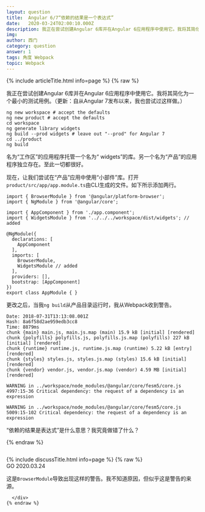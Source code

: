 ```yaml
---
layout: question
title:  Angular 6/7“依赖的结果是一个表达式”
date:   2020-03-24T02:00:10.000Z
description: 我正在尝试创建Angular 6库并在Angular 6应用程序中使用它。我将其简化为一个最小的测试用例。（更新：自从Angular 7发布以来，我也尝试...
img: 
author: 西门
category: question
answer: 1
tags: 角度 Webpack
topic: Webpack
---
```

<div class="article-root">
  <div class="article">
    {% include articleTitle.html info=page %}
    {% raw %}
    <div class="article-content"><p><font style="vertical-align: inherit;"><font style="vertical-align: inherit;">我正在尝试创建Angular 6库并在Angular 6应用程序中使用它。</font><font style="vertical-align: inherit;">我将其简化为一个最小的测试用例。</font><font style="vertical-align: inherit;">（更新：自从Angular 7发布以来，我也尝试过这样做。）</font></font></p>

<pre class="lang-bash prettyprint-override"><code>ng new workspace # accept the defaults<font></font>
ng new product # accept the defaults<font></font>
cd workspace <font></font>
ng generate library widgets <font></font>
ng build --prod widgets # leave out "--prod" for Angular 7<font></font>
cd ../product<font></font>
ng build<font></font>
</code></pre>

<p><font style="vertical-align: inherit;"><font style="vertical-align: inherit;">名为“工作区”的应用程序托管一个名为“ widgets”的库。</font><font style="vertical-align: inherit;">另一个名为“产品”的应用程序独立存在。</font><font style="vertical-align: inherit;">至此一切都很好。</font></font></p>

<p><font style="vertical-align: inherit;"><font style="vertical-align: inherit;">现在，让我们尝试在“产品”应用中使用“小部件”库。</font><font style="vertical-align: inherit;">打开</font></font><code>product/src/app/app.module.ts</code><font style="vertical-align: inherit;"><font style="vertical-align: inherit;">由CLI生成</font><font style="vertical-align: inherit;">的文件</font><font style="vertical-align: inherit;">。</font><font style="vertical-align: inherit;">如下所示添加两行。  </font></font></p>

<pre class="lang-js prettyprint-override"><code>import { BrowserModule } from '@angular/platform-browser';<font></font>
import { NgModule } from '@angular/core';<font></font>
<font></font>
import { AppComponent } from './app.component';<font></font>
import { WidgetsModule } from '../../../workspace/dist/widgets'; //  added<font></font>
<font></font>
@NgModule({<font></font>
  declarations: [<font></font>
    AppComponent<font></font>
  ],<font></font>
  imports: [<font></font>
    BrowserModule,<font></font>
    WidgetsModule // added<font></font>
  ],<font></font>
  providers: [],<font></font>
  bootstrap: [AppComponent]<font></font>
})<font></font>
export class AppModule { }<font></font>
</code></pre>

<p><font style="vertical-align: inherit;"><font style="vertical-align: inherit;">更改之后，当我</font></font><code>ng build</code><font style="vertical-align: inherit;"><font style="vertical-align: inherit;">从产品目录</font><font style="vertical-align: inherit;">运行时</font><font style="vertical-align: inherit;">，我从Webpack收到警告。</font></font></p>

<pre><code>Date: 2018-07-31T13:13:08.001Z<font></font>
Hash: 8a6f58d2ae959edb3cc8<font></font>
Time: 8879ms<font></font>
chunk {main} main.js, main.js.map (main) 15.9 kB [initial] [rendered]<font></font>
chunk {polyfills} polyfills.js, polyfills.js.map (polyfills) 227 kB [initial] [rendered]<font></font>
chunk {runtime} runtime.js, runtime.js.map (runtime) 5.22 kB [entry] [rendered]<font></font>
chunk {styles} styles.js, styles.js.map (styles) 15.6 kB [initial] [rendered]<font></font>
chunk {vendor} vendor.js, vendor.js.map (vendor) 4.59 MB [initial] [rendered]<font></font>
<font></font>
WARNING in ../workspace/node_modules/@angular/core/fesm5/core.js<font></font>
4997:15-36 Critical dependency: the request of a dependency is an expression<font></font>
<font></font>
WARNING in ../workspace/node_modules/@angular/core/fesm5/core.js<font></font>
5009:15-102 Critical dependency: the request of a dependency is an expression<font></font>
</code></pre>

<p><font style="vertical-align: inherit;"><font style="vertical-align: inherit;">“依赖的结果是表达式”是什么意思？</font><font style="vertical-align: inherit;">我究竟做错了什么？</font></font></p></div>
    {% endraw %}
  </div>
  <p style="height: 0;width:0;overflow: hidden;"> 第3203篇《Angular 6/7“依赖的结果是一个表达式”》来自Winter(https://github.com/aiyld/aiyld.github.io)的站点</p>
  <div class="discuss-wrapper">
    {% include discussTitle.html info=page %}
    {% raw %}
    <div class="discuss-item">
        <div class="discuss-parent">
          <div class="discuss-meta">
            <span class="discuss-user">GO</span>
            <span class="discuss-time">2020.03.24</span>
          </div>
          <div class="discuss-comment"><p><font style="vertical-align: inherit;"><font style="vertical-align: inherit;">这是</font></font><code>BrowserModule</code><font style="vertical-align: inherit;"><font style="vertical-align: inherit;">导致出现这样的警告。</font><font style="vertical-align: inherit;">我不知道原因，但似乎这是警告的来源。</font></font></p></div>
        </div>
        
      </div>
    {% endraw %}
  </div>
<div>
